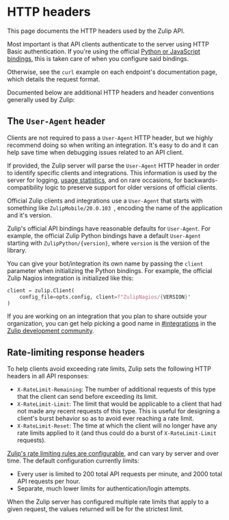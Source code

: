 # HTTP headers

This page documents the HTTP headers used by the Zulip API.

Most important is that API clients authenticate to the server using
HTTP Basic authentication. If you're using the official [Python or
JavaScript bindings](/api/installation-instructions), this is taken
care of when you configure said bindings.

Otherwise, see the `curl` example on each endpoint's documentation
page, which details the request format.

Documented below are additional HTTP headers and header conventions
generally used by Zulip:

## The `User-Agent` header

Clients are not required to pass a `User-Agent` HTTP header, but we
highly recommend doing so when writing an integration. It's easy to do
and it can help save time when debugging issues related to an API
client.

If provided, the Zulip server will parse the `User-Agent` HTTP header
in order to identify specific clients and integrations. This
information is used by the server for logging, [usage
statistics](/help/analytics), and on rare occasions, for
backwards-compatibility logic to preserve support for older versions
of official clients.

Official Zulip clients and integrations use a `User-Agent` that starts
with something like `ZulipMobile/20.0.103 `, encoding the name of the
application and it's version.

Zulip's official API bindings have reasonable defaults for
`User-Agent`. For example, the official Zulip Python bindings have a
default `User-Agent` starting with `ZulipPython/{version}`, where
`version` is the version of the library.

You can give your bot/integration its own name by passing the `client`
parameter when initializing the Python bindings. For example, the
official Zulip Nagios integration is initialized like this:

``` python
client = zulip.Client(
    config_file=opts.config, client=f"ZulipNagios/{VERSION}"
)
```

If you are working on an integration that you plan to share outside
your organization, you can get help picking a good name in
[#integrations][integrations-channel] in the [Zulip development
community](https://zulip.com/development-community/).

## Rate-limiting response headers

To help clients avoid exceeding rate limits, Zulip sets the following
HTTP headers in all API responses:

* `X-RateLimit-Remaining`: The number of additional requests of this
  type that the client can send before exceeding its limit.
* `X-RateLimit-Limit`: The limit that would be applicable to a client
  that had not made any recent requests of this type. This is useful
  for designing a client's burst behavior so as to avoid ever reaching
  a rate limit.
* `X-RateLimit-Reset`: The time at which the client will no longer
  have any rate limits applied to it (and thus could do a burst of
  `X-RateLimit-Limit` requests).

[Zulip's rate limiting rules are configurable][rate-limiting-rules],
and can vary by server and over time. The default configuration
currently limits:

* Every user is limited to 200 total API requests per minute, and 2000
  total API requests per hour.
* Separate, much lower limits for authentication/login attempts.

When the Zulip server has configured multiple rate limits that apply
to a given request, the values returned will be for the strictest
limit.

[rate-limiting-rules]: https://zulip.readthedocs.io/en/latest/production/securing-your-zulip-server.html#rate-limiting
[integrations-channel]: https://chat.zulip.org/#narrow/channel/127-integrations/
